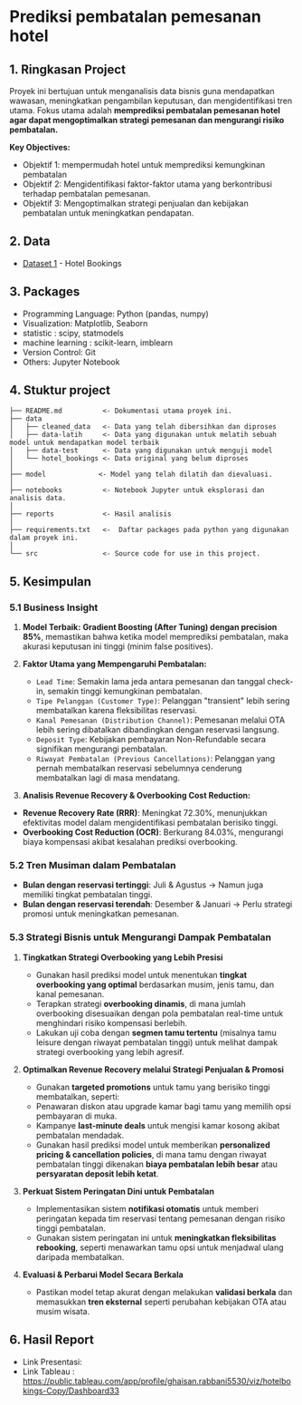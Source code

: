 <h1> Prediksi pembatalan pemesanan hotel</h1>

## 1. Ringkasan Project 
Proyek ini bertujuan untuk menganalisis data bisnis guna mendapatkan wawasan, meningkatkan pengambilan keputusan, dan mengidentifikasi tren utama. Fokus utama adalah **memprediksi pembatalan pemesanan hotel agar dapat mengoptimalkan strategi pemesanan dan mengurangi risiko pembatalan.**

**Key Objectives:**
- Objektif 1: mempermudah hotel untuk memprediksi kemungkinan pembatalan
- Objektif 2: Mengidentifikasi faktor-faktor utama yang berkontribusi terhadap pembatalan pemesanan.
- Objektif 3: Mengoptimalkan strategi penjualan dan kebijakan pembatalan untuk meningkatkan pendapatan.

## 2. Data
- [Dataset 1](https://www.kaggle.com/datasets/jessemostipak/hotel-booking-demand/data) - Hotel Bookings

## 3. Packages
- Programming Language: Python (pandas, numpy)
- Visualization: Matplotlib, Seaborn
- statistic : scipy, statmodels
- machine learning : scikit-learn, imblearn
- Version Control: Git
- Others: Jupyter Notebook

## 4. Stuktur project

```
├── README.md          <- Dokumentasi utama proyek ini.
├── data
│   ├── cleaned_data   <- Data yang telah dibersihkan dan diproses
│   ├── data-latih     <- Data yang digunakan untuk melatih sebuah model untuk mendapatkan model terbaik
│   ├── data-test      <- Data yang digunakan untuk menguji model
│   └── hotel_bookings <- Data original yang belum diproses 
│
├── model             <- Model yang telah dilatih dan dievaluasi.
│
├── notebooks          <- Notebook Jupyter untuk eksplorasi dan analisis data.
│
├── reports            <- Hasil analisis 
│
├── requirements.txt   <-  Daftar packages pada python yang digunakan dalam proyek ini.
│
└── src                <- Source code for use in this project.

```

## 5. Kesimpulan
### 5.1 Business Insight
1. **Model Terbaik:** **Gradient Boosting (After Tuning) dengan precision 85%**, memastikan bahwa ketika model memprediksi pembatalan, maka akurasi keputusan ini tinggi (minim false positives).
2. **Faktor Utama yang Mempengaruhi Pembatalan:**
    - `Lead Time`: Semakin lama jeda antara pemesanan dan tanggal check-in, semakin tinggi kemungkinan pembatalan.
    - `Tipe Pelanggan (Customer Type)`: Pelanggan "transient" lebih sering membatalkan karena fleksibilitas reservasi.
    - `Kanal Pemesanan (Distribution Channel)`: Pemesanan melalui OTA lebih sering dibatalkan dibandingkan dengan reservasi langsung.
    - `Deposit Type`: Kebijakan pembayaran Non-Refundable secara signifikan mengurangi pembatalan.
    - `Riwayat Pembatalan (Previous Cancellations)`: Pelanggan yang pernah membatalkan reservasi sebelumnya cenderung membatalkan lagi di masa mendatang.

3. **Analisis Revenue Recovery & Overbooking Cost Reduction:**
- **Revenue Recovery Rate (RRR)**: Meningkat 72.30%, menunjukkan efektivitas model dalam mengidentifikasi pembatalan berisiko tinggi.
- **Overbooking Cost Reduction (OCR)**: Berkurang 84.03%, mengurangi biaya kompensasi akibat kesalahan prediksi overbooking.

### 5.2 Tren Musiman dalam Pembatalan
- **Bulan dengan reservasi tertinggi**: Juli & Agustus → Namun juga memiliki tingkat pembatalan tinggi.
- **Bulan dengan reservasi terendah**: Desember & Januari → Perlu strategi promosi untuk meningkatkan pemesanan.

### 5.3 Strategi Bisnis untuk Mengurangi Dampak Pembatalan
1. **Tingkatkan Strategi Overbooking yang Lebih Presisi**  
    - Gunakan hasil prediksi model untuk menentukan **tingkat overbooking yang optimal** berdasarkan musim, jenis tamu, dan kanal pemesanan.  
    - Terapkan strategi **overbooking dinamis**, di mana jumlah overbooking disesuaikan dengan pola pembatalan real-time untuk menghindari risiko kompensasi berlebih.  
    - Lakukan uji coba dengan **segmen tamu tertentu** (misalnya tamu leisure dengan riwayat pembatalan tinggi) untuk melihat dampak strategi overbooking yang lebih agresif.  

2. **Optimalkan Revenue Recovery melalui Strategi Penjualan & Promosi**  
    - Gunakan **targeted promotions** untuk tamu yang berisiko tinggi membatalkan, seperti:  
    - Penawaran diskon atau upgrade kamar bagi tamu yang memilih opsi pembayaran di muka.  
    - Kampanye **last-minute deals** untuk mengisi kamar kosong akibat pembatalan mendadak.  
    - Gunakan hasil prediksi model untuk memberikan **personalized pricing & cancellation policies**, di mana tamu dengan riwayat pembatalan tinggi dikenakan **biaya pembatalan lebih besar** atau **persyaratan deposit lebih ketat**.  

3. **Perkuat Sistem Peringatan Dini untuk Pembatalan**  
     - Implementasikan sistem **notifikasi otomatis** untuk memberi peringatan kepada tim reservasi tentang pemesanan dengan risiko tinggi pembatalan.  
     - Gunakan sistem peringatan ini untuk **meningkatkan fleksibilitas rebooking**, seperti menawarkan tamu opsi untuk menjadwal ulang daripada membatalkan.  

4. **Evaluasi & Perbarui Model Secara Berkala**  
    - Pastikan model tetap akurat dengan melakukan **validasi berkala** dan memasukkan **tren eksternal** seperti perubahan kebijakan OTA atau musim wisata.  

## 6. Hasil Report
- Link Presentasi:
- Link Tableau : https://public.tableau.com/app/profile/ghaisan.rabbani5530/viz/hotelbokings-Copy/Dashboard33
